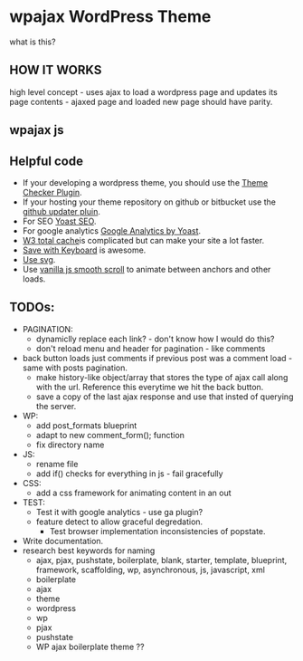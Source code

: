 #  wpajax WordPress Theme
what is this?

## HOW IT WORKS
high level concept - uses ajax to load a wordpress page and updates its page contents - ajaxed page and loaded new page should have parity.

## wpajax js



## Helpful code
- If your developing a wordpress theme, you should use the [Theme Checker Plugin](https://wordpress.org/plugins/theme-check/).
- If your hosting your theme repository on github or bitbucket use the [github updater pluin](https://github.com/afragen/github-updater).
- For SEO [Yoast SEO](https://wordpress.org/plugins/wordpress-seo/).
- For google analytics [Google Analytics by Yoast](https://wordpress.org/plugins/google-analytics-for-wordpress/).
- [W3 total cache](https://wordpress.org/plugins/w3-total-cache/)is complicated but can make your site a lot faster.
- [Save with Keyboard](https://wordpress.org/plugins/save-with-keyboard/) is awesome.
- [Use svg](https://wordpress.org/plugins/svg-support/).
- Use [vanilla js smooth scroll](https://github.com/cferdinandi/smooth-scroll/) to animate between anchors and other loads. 

## TODOs:
- PAGINATION: 
    + dynamiclly replace each link? - don't know how I would do this?
    + don't reload menu and header for pagination - like comments
- back button loads just comments if previous post was a comment load - same with posts pagination.
    + make history-like object/array that stores the type of ajax call along with the url. Reference this everytime we hit the back button.
    + save a copy of the last ajax response and use that insted of querying the server.
- WP:
    + add post_formats blueprint
    + adapt to new comment_form(); function
    + fix directory name
- JS:
    + rename file
    + add if() checks for everything in js - fail gracefully
- CSS:
    + add a css framework for animating content in an out
- TEST:
    + Test it with google analytics - use ga plugin?
    + feature detect to allow graceful degredation.
        * Test browser implementation inconsistencies of popstate.
- Write documentation.
- research best keywords for naming
    + ajax, pjax, pushstate, boilerplate, blank, starter, template, blueprint, framework, scaffolding, wp, asynchronous, js, javascript, xml
    + boilerplate
    + ajax
    + theme
    + wordpress
    + wp
    + pjax
    + pushstate
    + WP ajax boilerplate theme ??
